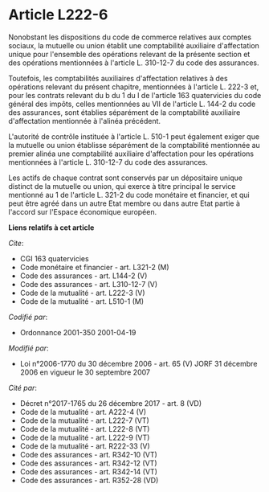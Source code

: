 # Article L222-6

Nonobstant les dispositions du code de commerce relatives aux comptes sociaux, la mutuelle ou union établit une comptabilité
auxiliaire d'affectation unique pour l'ensemble des opérations relevant de la présente section et des opérations mentionnées
à l'article L. 310-12-7 du code des assurances.

Toutefois, les comptabilités auxiliaires d'affectation relatives à des opérations relevant du présent chapitre, mentionnées à
l'article L. 222-3 et, pour les contrats relevant du b du 1 du I de l'article 163 quatervicies du code général des impôts,
celles mentionnées au VII de l'article L. 144-2 du code des assurances, sont établies séparément de la comptabilité
auxiliaire d'affectation mentionnée à l'alinéa précédent.

L'autorité de contrôle instituée à l'article L. 510-1 peut également exiger que la mutuelle ou union établisse séparément de
la comptabilité mentionnée au premier alinéa une comptabilité auxiliaire d'affectation pour les opérations mentionnées à
l'article L. 310-12-7 du code des assurances.

Les actifs de chaque contrat sont conservés par un dépositaire unique distinct de la mutuelle ou union, qui exerce à titre
principal le service mentionné au 1 de l'article L. 321-2 du code monétaire et financier, et qui peut être agréé dans un
autre Etat membre ou dans autre Etat partie à l'accord sur l'Espace économique européen.

**Liens relatifs à cet article**

_Cite_:

  - CGI 163 quatervicies
  - Code monétaire et financier - art. L321-2 (M)
  - Code des assurances - art. L144-2 (V)
  - Code des assurances - art. L310-12-7 (V)
  - Code de la mutualité - art. L222-3 (V)
  - Code de la mutualité - art. L510-1 (M)

_Codifié par_:

  - Ordonnance 2001-350 2001-04-19

_Modifié par_:

  - Loi n°2006-1770 du 30 décembre 2006 - art. 65 (V) JORF 31 décembre 2006 en vigueur le 30 septembre 2007

_Cité par_:

  - Décret n°2017-1765 du 26 décembre 2017 - art. 8 (VD)
  - Code de la mutualité - art. A222-4 (V)
  - Code de la mutualité - art. L222-7 (VT)
  - Code de la mutualité - art. L222-8 (VT)
  - Code de la mutualité - art. L222-9 (VT)
  - Code de la mutualité - art. R222-33 (V)
  - Code des assurances - art. R342-10 (VT)
  - Code des assurances - art. R342-12 (VT)
  - Code des assurances - art. R342-14 (VT)
  - Code des assurances - art. R352-28 (VD)
